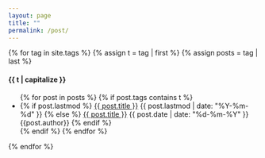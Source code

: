 ```yaml
---
layout: page
title: ""
permalink: /post/
---
```


{% for tag in site.tags %}
  {% assign t = tag | first %}
  {% assign posts = tag | last %}

  <h4 class="category-key" id="{{ t | downcase }}">{{ t | capitalize }}</h4>

  <ul class="year">
    {% for post in posts %}
      {% if post.tags contains t %}
        <li>
          {% if post.lastmod %}
            <a href="{{ post.url | relative_url}}">{{ post.title }}</a>
            <span class="date">{{ post.lastmod | date: "%Y-%m-%d"  }}</span>
          {% else %}
            <a href="{{ post.url | relative_url}}">{{ post.title }}</a>
            <span class="date">{{ post.date | date: "%d-%m-%Y"  }}</span>
            <span class="author">{{post.author}}</span>
          {% endif %}
        </li>
      {% endif %}
    {% endfor %}
  </ul>

{% endfor %}
